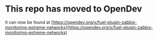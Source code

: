 # This repo has moved to OpenDev

It can now be found at [https://opendev.org/x/fuel-plugin-zabbix-monitoring-extreme-networks](https://opendev.org/x/fuel-plugin-zabbix-monitoring-extreme-networks)
